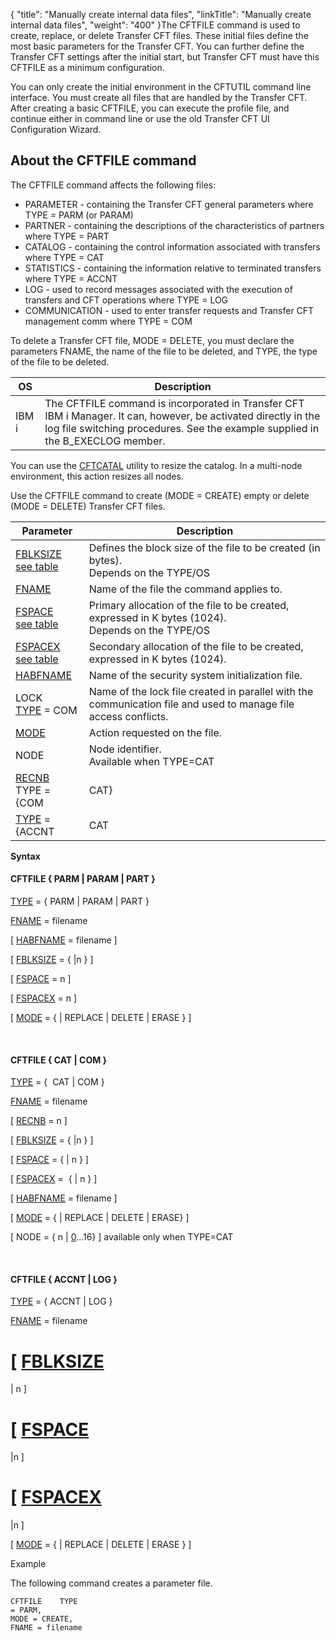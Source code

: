 {
    "title": "Manually create internal data files",
    "linkTitle": "Manually create internal data files",
    "weight": "400"
}The CFTFILE command is used to create, replace, or delete Transfer CFT
files. These initial files define the most basic parameters for the Transfer
CFT. You can further define the Transfer CFT settings after the initial
start, but Transfer CFT must  have this CFTFILE as a minimum
configuration.

You can only create the initial environment in the CFTUTIL command line
interface. You must create all files that are handled by the Transfer
CFT. After creating a basic CFTFILE, you can execute the profile
file, and continue either in command line or use the old Transfer CFT UI Configuration
Wizard.

## About the CFTFILE command

The CFTFILE command affects the following files:

-   PARAMETER - containing
    the Transfer CFT general parameters where TYPE = PARM (or PARAM)
-   PARTNER - containing
    the descriptions of the characteristics of partners where TYPE = PART
-   CATALOG - containing
    the control information associated with transfers where TYPE = CAT
-   STATISTICS - containing
    the information relative to terminated transfers where TYPE = ACCNT
-   LOG - used to record
    messages associated with the execution of transfers and CFT operations
    where TYPE = LOG
-   COMMUNICATION -
    used to enter transfer requests and Transfer CFT management comm where
    TYPE = COM

To delete a Transfer CFT file, MODE = DELETE, you must declare the parameters
FNAME, the name of the file
to be deleted, and TYPE, the
type of the file to be deleted.


| OS  | Description  |
| --- | --- |
|  IBM i  |  The CFTFILE command is incorporated in Transfer CFT IBM i Manager. It can, however, be activated directly in the log file switching procedures. See the example supplied in the B_EXECLOG member.  |


You can use the [CFTCATAL](../../../../cft_intro_install/unix_install_start_here/run_first_time_ux/use_cft_utilities) utility to resize the catalog. In a multi-node environment, this action resizes all nodes.

Use the CFTFILE command to create (MODE = CREATE) empty or delete (MODE
= DELETE) Transfer CFT files.


| Parameter  | Description  |
| --- | --- |
|  <a href="../../../../c_intro_userinterfaces/command_summary/parameter_intro/fblksize">FBLKSIZE</a><br/><a href="../../../../c_intro_userinterfaces/command_summary/parameter_intro/fblksize">see table</a>  |  Defines the block size of the file to be created (in bytes).<br/>Depends on the TYPE/OS  |
|  <a href="../../../../c_intro_userinterfaces/command_summary/parameter_intro/fname">FNAME</a>  |  Name of the file the command applies to.  |
|  <a href="../../../../c_intro_userinterfaces/command_summary/parameter_intro/fspace">FSPACE</a><br/><a href="../../../../c_intro_userinterfaces/command_summary/parameter_intro/fspace">see table</a>  |  Primary allocation of the file to be created, expressed in K bytes (1024).<br/>Depends on the TYPE/OS  |
|  <a href="../../../../c_intro_userinterfaces/command_summary/parameter_intro/fspacex">FSPACEX</a><br/><a href="../../../../c_intro_userinterfaces/command_summary/parameter_intro/fspacex">see table</a>  |  Secondary allocation of the file to be created, expressed in K bytes (1024).<br/>  |
|  <a href="../../../../c_intro_userinterfaces/command_summary/parameter_intro/habfname">HABFNAME</a>  |  Name of the security system initialization file.  |
|  LOCK<br/><a href="../../../../c_intro_userinterfaces/command_summary/parameter_intro/type">TYPE</a> = COM  |  Name of the lock file created in parallel with the communication file and used to manage file access conflicts.  |
|  <a href="../../../../c_intro_userinterfaces/command_summary/parameter_intro/mode">MODE</a>  |  Action requested on the file.  |
|  NODE  |  Node identifier.<br/>Available when TYPE=CAT  |
|  <a href="../../../../c_intro_userinterfaces/command_summary/parameter_intro/recnb">RECNB</a> <br/>TYPE = {COM | CAT}  |  Number of records in the file.  |
|  <a href="../../../../c_intro_userinterfaces/command_summary/parameter_intro/type">TYPE</a> = {ACCNT | CAT | COM | LOG | PARM (PARMA) | PART}  |  Type of file concerned by the command.<br/>When TYPE = CAT, COM, PARM or PART, you can use the HABFNAME parameter for security.  |


**Syntax**

#### CFTFILE { PARM | PARAM | PART }

[TYPE](../../../../c_intro_userinterfaces/command_summary/parameter_intro/type)
= { PARM | PARAM | PART }

[FNAME](../../../../c_intro_userinterfaces/command_summary/parameter_intro/fname)
= filename  

\[ [HABFNAME](../../../../c_intro_userinterfaces/command_summary/parameter_intro/habfname)
= filename \]

\[ [FBLKSIZE](../../../../c_intro_userinterfaces/command_summary/parameter_intro/fblksize)
= {
|n } \]

\[ [FSPACE](../../../../c_intro_userinterfaces/command_summary/parameter_intro/fspace)
= n \]

\[ [FSPACEX](../../../../c_intro_userinterfaces/command_summary/parameter_intro/fspacex)
= n \]

\[ [MODE](../../../../c_intro_userinterfaces/command_summary/parameter_intro/mode)
= {
| REPLACE | DELETE | ERASE } \]

 

#### CFTFILE { CAT | COM }

[TYPE](../../../../c_intro_userinterfaces/command_summary/parameter_intro/type)
= {  CAT
| COM }

[FNAME](../../../../c_intro_userinterfaces/command_summary/parameter_intro/fname)
= filename

\[ [RECNB](../../../../c_intro_userinterfaces/command_summary/parameter_intro/recnb)
= n \]

\[ [FBLKSIZE](../../../../c_intro_userinterfaces/command_summary/parameter_intro/fblksize)
= {
|n } \]

\[ [FSPACE](../../../../c_intro_userinterfaces/command_summary/parameter_intro/fspace)
= {
| n } \]

\[ [FSPACEX](../../../../c_intro_userinterfaces/command_summary/parameter_intro/fspacex)
=  {
| n } \]

\[ [HABFNAME](../../../../c_intro_userinterfaces/command_summary/parameter_intro/habfname)
= filename \]

\[ [MODE](../../../../c_intro_userinterfaces/command_summary/parameter_intro/mode)
= {
| REPLACE | DELETE | ERASE} \]

\[ NODE = { n | <u>0</u>...16} \] available only when TYPE=CAT

 

#### CFTFILE { ACCNT | LOG }

[TYPE](../../../../c_intro_userinterfaces/command_summary/parameter_intro/type)
= { ACCNT | LOG }

[FNAME](../../../../c_intro_userinterfaces/command_summary/parameter_intro/fname)
= filename

\[ [FBLKSIZE](../../../../c_intro_userinterfaces/command_summary/parameter_intro/fblksize)
=
| n \]

\[ [FSPACE](../../../../c_intro_userinterfaces/command_summary/parameter_intro/fspace)
=
|n \]

\[ [FSPACEX](../../../../c_intro_userinterfaces/command_summary/parameter_intro/fspacex)
=
|n \]

\[ [MODE](../../../../c_intro_userinterfaces/command_summary/parameter_intro/mode)
= {
| REPLACE | DELETE | ERASE } \]

Example

The following command creates a parameter file.

```
CFTFILE    TYPE
= PARM,
MODE = CREATE,
FNAME = filename
```
